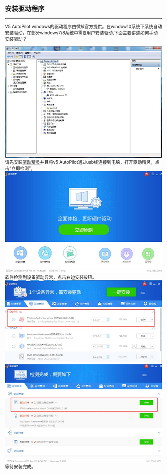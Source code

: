 ## 安装驱动程序

---

V5 AutoPilot windows的驱动程序由微软官方提供。在window10系统下系统自动安装驱动，在部分windows7/8系统中需要用户安装驱动,下面主要讲述如何手动安装驱动？

![no drive](../assets/no_drive.jpg)
请先安装[驱动精灵](http://www.drivergenius.com/)并且将v5 AutoPilot通过usb线连接到电脑，打开驱动精灵，点击“立即检测”。
![v5_driver](../assets/v5_driver.jpg)
软件检测到设备驱动异常，点击右边安装按钮。
![v5_driver2](../assets/v5_driver2.jpg)
![v5_driver3](../assets/v5_driver3.jpg)
等待安装完成。





